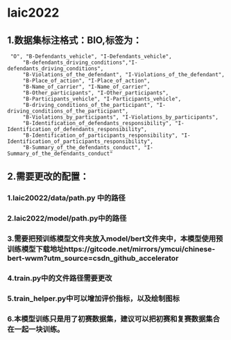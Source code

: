 # laic2022
## 1.数据集标注格式：BIO,标签为：
     "O", "B-Defendants_vehicle", "I-Defendants_vehicle",
		 "B-defendants_driving_conditions","I-defendants_driving_conditions",
		 "B-Violations_of_the_defendant", "I-Violations_of_the_defendant",
		 "B-Place_of_action", "I-Place_of_action",
         "B-Name_of_carrier", "I-Name_of_carrier",
		 "B-Other_participants", "I-Other_participants",
		 "B-Participants_vehicle", "I-Participants_vehicle",
		 "B-driving_conditions_of_the_participant", "I-driving_conditions_of_the_participant",
		 "B-Violations_by_participants", "I-Violations_by_participants",
		 "B-Identification_of_defendants_responsibility", "I-Identification_of_defendants_responsibility",
		 "B-Identification_of_participants_responsibility", "I-Identification_of_participants_responsibility",
		 "B-Summary_of_the_defendants_conduct", "I-Summary_of_the_defendants_conduct"
## 2.需要更改的配置：
### 1.laic20022/data/path.py 中的路径
### 2.laic2022/model/path.py中的路径
### 3.需要把预训练模型文件夹放入model/bert文件夹中，本模型使用预训练模型下载地址https://gitcode.net/mirrors/ymcui/chinese-bert-wwm?utm_source=csdn_github_accelerator
### 4.train.py中的文件路径需要更改
### 5.train_helper.py中可以增加评价指标，以及绘制图标
### 6.本模型训练只是用了初赛数据集，建议可以把初赛和复赛数据集合在一起一块训练。
